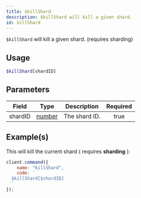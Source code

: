 ```yaml
---
title: $killShard
description: $killShard will kill a given shard.
id: killShard
---
```


`$killShard` will kill a given shard. (requires sharding)

## Usage

```php
$killShard[shardID]
```

## Parameters

| Field   | Type                                                                                              | Description   | Required |
| ------- | ------------------------------------------------------------------------------------------------- | ------------- | :------: |
| shardID | [number](https://developer.mozilla.org/en-US/docs/Web/JavaScript/Reference/Global_Objects/Number) | The shard ID. |   true   |

## Example(s)

This will kill the current shard ( requires **sharding** ):

```javascript
client.command({
    name: "killShard",
    code: `
  $killShard[$shardID]
  `
});
```
